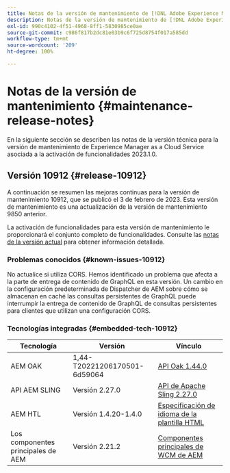 ```yaml
---
title: Notas de la versión de mantenimiento de [!DNL Adobe Experience Manager] as a Cloud Service asociada con la activación de funcionalidades 2023.1.0.
description: Notas de la versión de mantenimiento de [!DNL Adobe Experience Manager] as a Cloud Service asociada con la activación de funcionalidades 2023.1.0.
exl-id: 990c4102-4f51-4968-8ff1-5830985ce0ae
source-git-commit: c986f817b2dc81e03b9c6f725d8754f017a585dd
workflow-type: tm+mt
source-wordcount: '209'
ht-degree: 100%

---
```


# Notas de la versión de mantenimiento {#maintenance-release-notes}

En la siguiente sección se describen las notas de la versión técnica para la versión de mantenimiento de Experience Manager as a Cloud Service asociada a la activación de funcionalidades 2023.1.0.

## Versión 10912 {#release-10912}

A continuación se resumen las mejoras continuas para la versión de mantenimiento 10912, que se publicó el 3 de febrero de 2023. Esta versión de mantenimiento es una actualización de la versión de mantenimiento 9850 anterior.

La activación de funcionalidades para esta versión de mantenimiento le proporcionará el conjunto completo de funcionalidades. Consulte las [notas de la versión actual](/help/release-notes/release-notes-cloud/release-notes-current.md) para obtener información detallada.

### Problemas conocidos {#known-issues-10912}

No actualice si utiliza CORS. Hemos identificado un problema que afecta a la parte de entrega de contenido de GraphQL en esta versión. Un cambio en la configuración predeterminada de Dispatcher de AEM sobre cómo se almacenan en caché las consultas persistentes de GraphQL puede interrumpir la entrega de contenido de GraphQL de consultas persistentes para clientes que utilizan una configuración CORS.

### Tecnologías integradas {#embedded-tech-10912}

| Tecnología | Versión | Vínculo |
|---|---|---|
| AEM OAK | 1,44-T20221206170501-6d59064 | [API Oak 1.44.0](https://www.javadoc.io/doc/org.apache.jackrabbit/oak-api/1.44.0/index.html) |
| API AEM SLING | Versión 2.27.0 | [API de Apache Sling 2.27.0](https://www.javadoc.io/doc/org.apache.sling/org.apache.sling.api/latest/index.html) |
| AEM HTL | Versión 1.4.20-1.4.0 | [Especificación de idioma de la plantilla HTML](https://github.com/adobe/htl-spec) |
| Los componentes principales de AEM | Versión 2.21.2 | [Componentes principales de WCM de AEM](https://github.com/adobe/aem-core-wcm-components) |
